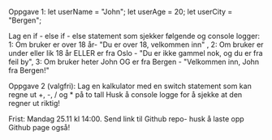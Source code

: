 Oppgave 1: 
let userName = "John";
let userAge = 20;
let userCity = "Bergen";

Lag en if - else if - else statement som sjekker følgende og console logger:
1: Om bruker er over 18 år- "Du er over 18, velkommen inn" ,
2: Om bruker er under eller lik 18 år ELLER er fra Oslo - "Du er ikke gammel nok, og du er fra feil by",
3: Om bruker heter John OG er fra Bergen - "Velkommen inn, John fra Bergen!"

Oppgave 2 (valgfri):
Lag en kalkulator med en switch statement som kan regne ut +, -, / og * på to tall
Husk å console logge for å sjekke at den regner ut riktig!

Frist: Mandag 25.11 kl 14:00. Send link til Github repo- husk å laste opp Github page også!
